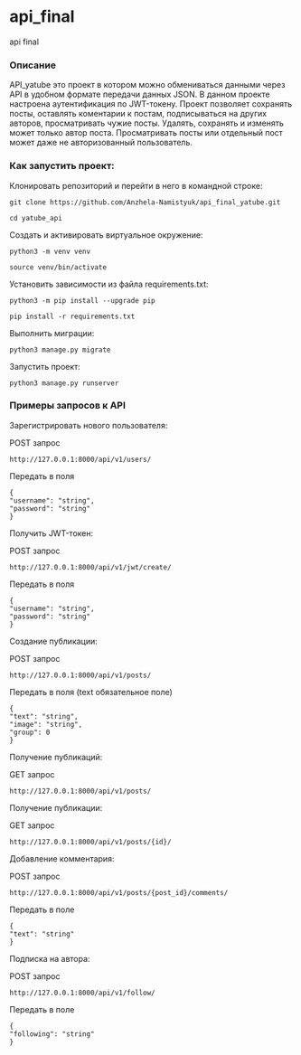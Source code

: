 # api_final
api final

### Описание

  API_yatube это проект в котором можно обмениваться данными через API
в удобном формате передачи данных JSON.
  В данном проекте настроена аутентификация по JWT-токену. Проект позволяет 
сохранять посты, оставлять коментарии к постам, подписываться на других
авторов, просматривать чужие посты. Удалять, сохранять и изменять может только
автор поста. Просматривать посты или отдельный пост может даже не 
авторизованный пользователь. 

### Как запустить проект:

Клонировать репозиторий и перейти в него в командной строке:

```
git clone https://github.com/Anzhela-Namistyuk/api_final_yatube.git
```

```
cd yatube_api
```

Cоздать и активировать виртуальное окружение:

```
python3 -m venv venv
```

```
source venv/bin/activate
```

Установить зависимости из файла requirements.txt:

```
python3 -m pip install --upgrade pip
```

```
pip install -r requirements.txt
```

Выполнить миграции:

```
python3 manage.py migrate
```

Запустить проект:

```
python3 manage.py runserver
```

### Примеры запросов к API

Зарегистрировать нового пользователя:

POST запрос

```
http://127.0.0.1:8000/api/v1/users/
```
Передать в поля 

```
{
"username": "string",
"password": "string"
}
```

Получить JWT-токен:

POST запрос

```
http://127.0.0.1:8000/api/v1/jwt/create/
```
Передать в поля 

```
{
"username": "string",
"password": "string"
}
```

Создание публикации:

POST запрос

```
http://127.0.0.1:8000/api/v1/posts/
```

Передать в поля 
(text обязательное поле)

```
{
"text": "string",
"image": "string",
"group": 0
}
```

Получение публикаций:

GET запрос

```
http://127.0.0.1:8000/api/v1/posts/

```

Получение публикации:

GET запрос

```
http://127.0.0.1:8000/api/v1/posts/{id}/
```

Добавление комментария:

POST запрос

```
http://127.0.0.1:8000/api/v1/posts/{post_id}/comments/
```
Передать в поле 

```
{
"text": "string"
}
```
Подписка на автора:

POST запрос

```
http://127.0.0.1:8000/api/v1/follow/
```
Передать в поле 

```
{
"following": "string"
}
```
